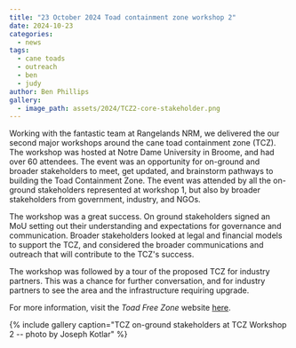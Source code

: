 ```yaml
---
title: "23 October 2024 Toad containment zone workshop 2"
date: 2024-10-23
categories:
  - news
tags:
  - cane toads
  - outreach
  - ben
  - judy
author: Ben Phillips
gallery:
  - image_path: assets/2024/TCZ2-core-stakeholder.png
---
```

Working with the fantastic team at Rangelands NRM, we delivered the our second major workshops around the cane toad containment zone (TCZ). The workshop was hosted at Notre Dame University in Broome, and had over 60 attendees.  The event was an opportunity for on-ground and broader stakeholders to meet, get updated, and brainstorm pathways to building the Toad Containment Zone.  The event was attended by all the on-ground stakeholders represented at workshop 1, but also by broader stakeholders from government, industry, and NGOs.  

The workshop was a great success.  On ground stakeholders signed an MoU setting out their understanding and expectations for governance and communication. Broader stakeholders looked at legal and financial models to support the TCZ, and considered the broader communications and outreach that will contribute to the TCZ's success.

The workshop was followed by a tour of the proposed TCZ for industry partners. This was a chance for further conversation, and for industry partners to see the area and the infrastructure requiring upgrade.

For more information, visit the _Toad Free Zone_ website [here](toadfree.zone). 


{% include gallery caption="TCZ on-ground stakeholders at TCZ Workshop 2 -- photo by Joseph Kotlar" %}